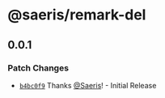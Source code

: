 # @saeris/remark-del

## 0.0.1

### Patch Changes

- [`b4bc0f9`](https://github.com/Saeris/remark-del/commit/b4bc0f93046d16f4d055b0e800051d0f05884f93) Thanks [@Saeris](https://github.com/Saeris)! - Initial Release
